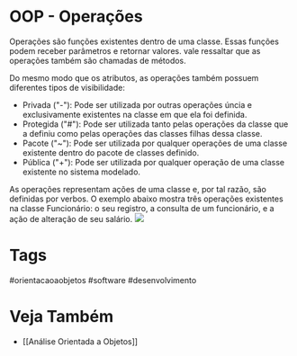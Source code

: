 # OOP - Operações
Operações são funções existentes dentro de uma classe. Essas funções podem receber parâmetros e retornar valores. vale ressaltar que as operações também são chamadas de métodos.

Do mesmo modo que os atributos, as operações também possuem diferentes tipos de visibilidade:
- Privada ("-"): Pode ser utilizada por outras operações úncia e exclusivamente existentes na classe em que ela foi definida.
- Protegida ("#"): Pode ser utilizada tanto pelas operações da classe que a definiu como pelas operações das classes filhas dessa classe.
- Pacote ("~"): Pode ser utilizada por qualquer operações de uma classe existente dentro do pacote de classes definido.
- Pública ("+"): Pode ser utilizada por qualquer operação de uma classe existente no sistema modelado.

As operações representam ações de uma classe e, por tal razão, são definidas por verbos. O exemplo abaixo mostra três operações existentes na classe Funcionário: o seu registro, a consulta de um funcionário, e a ação de alteração de seu salário.
![](https://i.imgur.com/Dn8qRHd.png)

# Tags
#orientacaoaobjetos #software #desenvolvimento 
# Veja Também
- [[Análise Orientada a Objetos]]